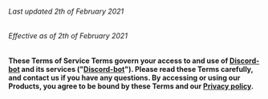 ###### Last updated 2th of February 2021
###### Effective as of 2th of February 2021

#### These Terms of Service Terms govern your access to and use of [Discord-bot](https://discord-bot.xyz) and its services ("[Discord-bot](https://discord-bot.xyz/)"). Please read these Terms carefully, and contact us if you have any questions. By accessing or using our Products, you agree to be bound by these Terms and our [Privacy policy](https://discord-bot.xyz/policy).
